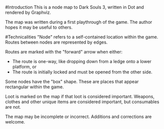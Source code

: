 #Introduction
This is a node map to Dark Souls 3, written in Dot and rendered by Graphviz.

The map was written during a first playthrough of the game.
The author hopes it may be useful to others.

#Technicalities
"Node" refers to a self-contained location within the game.
Routes between nodes are represented by edges.

Routes are marked with the "forward" arrow when either:

* The route is one-way, like dropping down from a ledge onto a lower platform, or
* The route is initially locked and must be opened from the other side.

Some nodes have the "box" shape. These are places that appear rectangular within the game.

Loot is marked on the map if that loot is considered important.
Weapons, clothes and other unique items are considered important, but consumables are not.

The map may be incomplete or incorrect. Additions and corrections are welcome.
